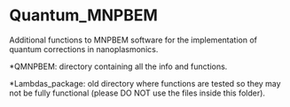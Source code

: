 # Quantum_MNPBEM
Additional functions to MNPBEM software for the implementation of quantum corrections in nanoplasmonics.

*QMNPBEM: directory containing all the info and functions.

*Lambdas_package: old directory where functions are tested so they may not be fully functional (please DO NOT use the files inside this folder).
